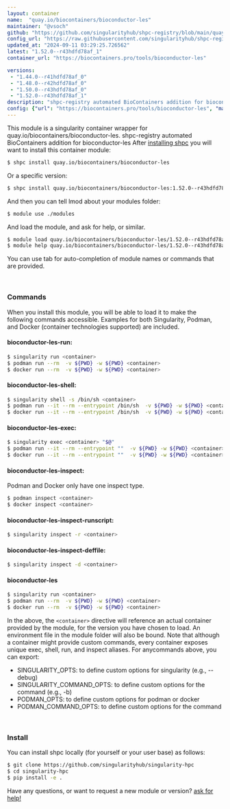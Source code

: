 ```yaml
---
layout: container
name:  "quay.io/biocontainers/bioconductor-les"
maintainer: "@vsoch"
github: "https://github.com/singularityhub/shpc-registry/blob/main/quay.io/biocontainers/bioconductor-les/container.yaml"
config_url: "https://raw.githubusercontent.com/singularityhub/shpc-registry/main/quay.io/biocontainers/bioconductor-les/container.yaml"
updated_at: "2024-09-11 03:29:25.726562"
latest: "1.52.0--r43hdfd78af_1"
container_url: "https://biocontainers.pro/tools/bioconductor-les"

versions:
 - "1.44.0--r41hdfd78af_0"
 - "1.48.0--r42hdfd78af_0"
 - "1.50.0--r43hdfd78af_0"
 - "1.52.0--r43hdfd78af_1"
description: "shpc-registry automated BioContainers addition for bioconductor-les"
config: {"url": "https://biocontainers.pro/tools/bioconductor-les", "maintainer": "@vsoch", "description": "shpc-registry automated BioContainers addition for bioconductor-les", "latest": {"1.52.0--r43hdfd78af_1": "sha256:49414ac75237f3623f21dbfd4f4cd2f41addc110f8f4bdad0a3206a3c0db0cee"}, "tags": {"1.44.0--r41hdfd78af_0": "sha256:78508b43a0803d5e853fd0d262eb2b1cab90ed7fcae64a20f6fdfc722b4effb3", "1.48.0--r42hdfd78af_0": "sha256:84d08a8a97ac655027232330a6dab05af757776e84e14846778aef53855e260d", "1.50.0--r43hdfd78af_0": "sha256:faccbb0f6ee75a2dca71bc55d65a7922113c81288a2aa076b86c1070cd328d2a", "1.52.0--r43hdfd78af_1": "sha256:49414ac75237f3623f21dbfd4f4cd2f41addc110f8f4bdad0a3206a3c0db0cee"}, "docker": "quay.io/biocontainers/bioconductor-les"}
---
```


This module is a singularity container wrapper for quay.io/biocontainers/bioconductor-les.
shpc-registry automated BioContainers addition for bioconductor-les
After [installing shpc](#install) you will want to install this container module:


```bash
$ shpc install quay.io/biocontainers/bioconductor-les
```

Or a specific version:

```bash
$ shpc install quay.io/biocontainers/bioconductor-les:1.52.0--r43hdfd78af_1
```

And then you can tell lmod about your modules folder:

```bash
$ module use ./modules
```

And load the module, and ask for help, or similar.

```bash
$ module load quay.io/biocontainers/bioconductor-les/1.52.0--r43hdfd78af_1
$ module help quay.io/biocontainers/bioconductor-les/1.52.0--r43hdfd78af_1
```

You can use tab for auto-completion of module names or commands that are provided.

<br>

### Commands

When you install this module, you will be able to load it to make the following commands accessible.
Examples for both Singularity, Podman, and Docker (container technologies supported) are included.

#### bioconductor-les-run:

```bash
$ singularity run <container>
$ podman run --rm  -v ${PWD} -w ${PWD} <container>
$ docker run --rm  -v ${PWD} -w ${PWD} <container>
```

#### bioconductor-les-shell:

```bash
$ singularity shell -s /bin/sh <container>
$ podman run --it --rm --entrypoint /bin/sh  -v ${PWD} -w ${PWD} <container>
$ docker run --it --rm --entrypoint /bin/sh  -v ${PWD} -w ${PWD} <container>
```

#### bioconductor-les-exec:

```bash
$ singularity exec <container> "$@"
$ podman run --it --rm --entrypoint ""  -v ${PWD} -w ${PWD} <container> "$@"
$ docker run --it --rm --entrypoint ""  -v ${PWD} -w ${PWD} <container> "$@"
```

#### bioconductor-les-inspect:

Podman and Docker only have one inspect type.

```bash
$ podman inspect <container>
$ docker inspect <container>
```

#### bioconductor-les-inspect-runscript:

```bash
$ singularity inspect -r <container>
```

#### bioconductor-les-inspect-deffile:

```bash
$ singularity inspect -d <container>
```



#### bioconductor-les

```bash
$ singularity run <container>
$ podman run --rm  -v ${PWD} -w ${PWD} <container>
$ docker run --rm  -v ${PWD} -w ${PWD} <container>
```


In the above, the `<container>` directive will reference an actual container provided
by the module, for the version you have chosen to load. An environment file in the
module folder will also be bound. Note that although a container
might provide custom commands, every container exposes unique exec, shell, run, and
inspect aliases. For anycommands above, you can export:

 - SINGULARITY_OPTS: to define custom options for singularity (e.g., --debug)
 - SINGULARITY_COMMAND_OPTS: to define custom options for the command (e.g., -b)
 - PODMAN_OPTS: to define custom options for podman or docker
 - PODMAN_COMMAND_OPTS: to define custom options for the command

<br>

### Install

You can install shpc locally (for yourself or your user base) as follows:

```bash
$ git clone https://github.com/singularityhub/singularity-hpc
$ cd singularity-hpc
$ pip install -e .
```

Have any questions, or want to request a new module or version? [ask for help!](https://github.com/singularityhub/singularity-hpc/issues)